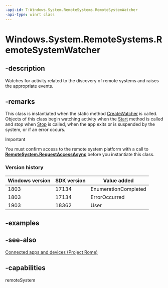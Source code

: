 ```yaml
---
-api-id: T:Windows.System.RemoteSystems.RemoteSystemWatcher
-api-type: winrt class
---
```


<!-- Class syntax.
public class RemoteSystemWatcher : Windows.System.RemoteSystems.IRemoteSystemWatcher
-->

# Windows.System.RemoteSystems.RemoteSystemWatcher

## -description
Watches for activity related to the discovery of remote systems and raises the appropriate events.

## -remarks
This class is instantiated when the static method [CreateWatcher](remotesystem_createwatcher_1086025665.md) is called. Objects of this class begin watching activity when the [Start](remotesystemwatcher_start_1587696324.md) method is called and stop when [Stop](remotesystemwatcher_stop_1201535524.md) is called, when the app exits or is suspended by the system, or if an error occurs.

> [!IMPORTANT]
> You must confirm access to the remote system platform with a call to **[RemoteSystem.RequestAccessAsync](remotesystem_requestaccessasync_380675631.md)** before you instantiate this class.

### Version history

| Windows version | SDK version | Value added |
| -- | -- | -- |
| 1803 | 17134 | EnumerationCompleted |
| 1803 | 17134 | ErrorOccurred |
| 1903 | 18362 | User |

## -examples

## -see-also
[Connected apps and devices (Project Rome)](https://msdn.microsoft.com/windows/uwp/launch-resume/connected-apps-and-devices)

## -capabilities
remoteSystem
